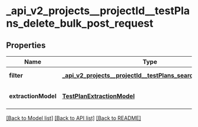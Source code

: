 # _api_v2_projects__projectId__testPlans_delete_bulk_post_request
## Properties

| Name | Type | Description | Notes |
|------------ | ------------- | ------------- | -------------|
| **filter** | [**_api_v2_projects__projectId__testPlans_search_post_request**](_api_v2_projects__projectId__testPlans_search_post_request.md) |  | [default to null] |
| **extractionModel** | [**TestPlanExtractionModel**](TestPlanExtractionModel.md) |  | [optional] [default to null] |

[[Back to Model list]](../README.md#documentation-for-models) [[Back to API list]](../README.md#documentation-for-api-endpoints) [[Back to README]](../README.md)

